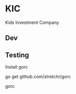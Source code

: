 KIC
===

Kids Investment Company


Dev
----


Testing
-------


Install gorc

  go get github.com/stretchr/gorc

  gorc
